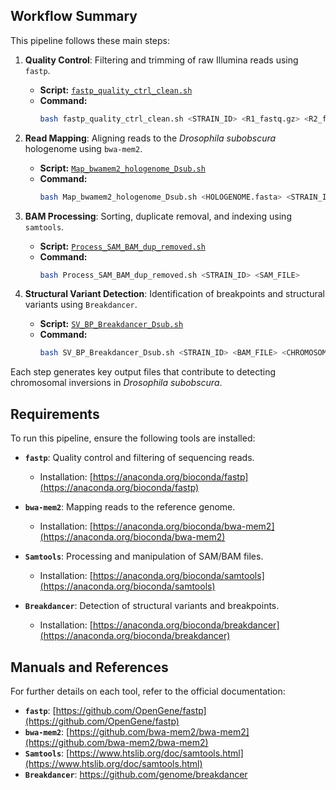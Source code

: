 ## **Workflow Summary**

This pipeline follows these main steps:

1. **Quality Control**: Filtering and trimming of raw Illumina reads using `fastp`.  
   - **Script:** [`fastp_quality_ctrl_clean.sh`](fastp_quality_ctrl_clean.sh)  
   - **Command:**
     ```bash
     bash fastp_quality_ctrl_clean.sh <STRAIN_ID> <R1_fastq.gz> <R2_fastq.gz>
     ```

2. **Read Mapping**: Aligning reads to the *Drosophila subobscura* hologenome using `bwa-mem2`.  
   - **Script:** [`Map_bwamem2_hologenome_Dsub.sh`](Map_bwamem2_hologenome_Dsub.sh)  
   - **Command:**
     ```bash
     bash Map_bwamem2_hologenome_Dsub.sh <HOLOGENOME.fasta> <STRAIN_ID> <R1_fastq.gz> <R2_fastq.gz> <LIBRARY> <PLATFORM_UNIT>
     ```

3. **BAM Processing**: Sorting, duplicate removal, and indexing using `samtools`.  
   - **Script:** [`Process_SAM_BAM_dup_removed.sh`](Process_SAM_BAM_dup_removed.sh)  
   - **Command:**
     ```bash
     bash Process_SAM_BAM_dup_removed.sh <STRAIN_ID> <SAM_FILE>
     ```

4. **Structural Variant Detection**: Identification of breakpoints and structural variants using `Breakdancer`.  
   - **Script:** [`SV_BP_Breakdancer_Dsub.sh`](SV_BP_Breakdancer_Dsub.sh)  
   - **Command:**
     ```bash
     bash SV_BP_Breakdancer_Dsub.sh <STRAIN_ID> <BAM_FILE> <CHROMOSOME>
     ```

Each step generates key output files that contribute to detecting chromosomal inversions in *Drosophila subobscura*.

## **Requirements**
To run this pipeline, ensure the following tools are installed:

- **`fastp`**: Quality control and filtering of sequencing reads.  
  - Installation: [https://anaconda.org/bioconda/fastp](https://anaconda.org/bioconda/fastp)  

- **`bwa-mem2`**: Mapping reads to the reference genome.  
  - Installation: [https://anaconda.org/bioconda/bwa-mem2](https://anaconda.org/bioconda/bwa-mem2)  

- **`Samtools`**: Processing and manipulation of SAM/BAM files.  
  - Installation: [https://anaconda.org/bioconda/samtools](https://anaconda.org/bioconda/samtools)  

- **`Breakdancer`**: Detection of structural variants and breakpoints.  
  - Installation: [https://anaconda.org/bioconda/breakdancer](https://anaconda.org/bioconda/breakdancer)  


## **Manuals and References**
For further details on each tool, refer to the official documentation:

- **`fastp`**: [https://github.com/OpenGene/fastp](https://github.com/OpenGene/fastp)  
- **`bwa-mem2`**: [https://github.com/bwa-mem2/bwa-mem2](https://github.com/bwa-mem2/bwa-mem2)  
- **`Samtools`**: [https://www.htslib.org/doc/samtools.html](https://www.htslib.org/doc/samtools.html)  
- **`Breakdancer`**: https://github.com/genome/breakdancer




